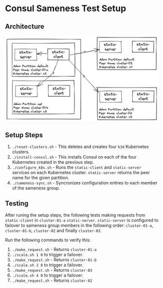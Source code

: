 # Consul Sameness Test Setup

## Architecture

![sameness architecture](./images/sameness_architecture.png)

## Setup Steps

1. `./reset-clusters.sh` - This deletes and creates four `k3d` Kubernetes clusters.
2. `./install-consul.sh` - This installs Consul on each of the four Kubernetes created in the previous step.
3. `./configure_k8s.sh` - Runs the `static-client` and `static-server` services on each Kubernetes cluster. `static-server` returns the peer name for the given partition.
4. `./sameness-sync.sh` - Syncronizes configuration entires to each member of the sameness group.

## Testing

After runing the setup steps, the following tests making requests from `static-client` in `cluster-01-a` `static-server`.
`static-server` is configured to failover to sameness group members in the following order: `cluster-01-a`, `cluster-01-b`, `cluster-02` and finally `cluster-03`.

Run the following commands to verify this:
1. `./make_request.sh` - Returns `cluster-01-a`
2. `./scale.sh 1 0` to trigger a failover.
3. `./make_request.sh` - Returns `cluster-01-b`
4. `./scale.sh 2 0` to trigger a failover.
3. `./make_request.sh` - Returns `cluster-03`
4. `./scale.sh 4 0` to trigger a failover.
3. `./make_request.sh` - Returns `cluster-02`
